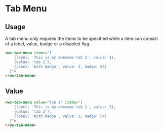 # Tab Menu

## Usage
A tab menu only requires the items to be specified while a item can consist of a label, value, badge or a disabled flag.
<ws-tab-menu items.bind="[{label: 'This is my awesome tab 1', value: 1}, {value: 'tab 2'}, {label: 'With badge', value: 3, badge: 54}]"></ws-tab-menu>
```html
<ws-tab-menu items="[
    {label: 'This is my awesome tab 1', value: 1},
    {value: 'tab 2'},
    {label: 'With badge', value: 3, badge: 54}
  ]">
</ws-tab-menu>
```

## Value
<ws-tab-menu value="tab 2" items.bind="[{label: 'This is my awesome tab 1', value: 1}, {value: 'tab 2'}, {label: 'With badge', value: 3, badge: 54}]"></ws-tab-menu>
```html
<ws-tab-menu value="tab 2" items="[
    {label: 'This is my awesome tab 1', value: 1},
    {value: 'tab 2'},
    {label: 'With badge', value: 3, badge: 54}
  ]">
</ws-tab-menu>
```
